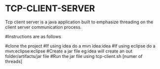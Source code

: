 # TCP-CLIENT-SERVER

Tcp client server is a java application built to emphasize threading on the client server communication process.

#Instructions are as follows

#clone the project
#If using idea do a mvn idea:idea
#If using eclipse do a mvn:eclipse:eclipse
#Create a jar file eg:idea will create an out folder/artifacts/jar file
#Run the jar file using tcp-client.sh [numer of threads]
